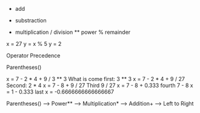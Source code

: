 + add
- substraction
* multiplication
/ division
** power
% remainder

x = 27
y = x % 5 
y = 2

Operator Precedence

Parentheses()

x = 7 - 2 * 4 + 9 / 3 ** 3
What is come first:
3 ** 3
x = 7 - 2 * 4 + 9 / 27
Second:
2 * 4
x = 7 - 8 + 9 / 27
Third
9 / 27
x = 7 - 8 + 0.333
fourth
7 - 8
x = 1 - 0.333
last
x = -0.6666666666666667

Parentheses() --> Power** --> Multiplication*  --> Addition+ --> Left to Right 

